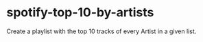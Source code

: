 # spotify-top-10-by-artists
Create a playlist with the top 10 tracks of every Artist in a given list.
